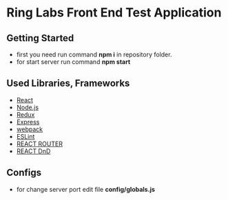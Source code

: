 # Ring Labs Front End Test Application

## Getting Started

- first you need run command **npm i** in repository folder.
- for start server run command **npm start**

## Used Libraries, Frameworks

- [React](https://facebook.github.io/react/)
- [Node.js](https://nodejs.org/uk/)
- [Redux](http://redux.js.org/)
- [Express](http://expressjs.com/)
- [webpack](https://webpack.js.org/)
- [ESLint](http://eslint.org/)
- [REACT ROUTER](https://reacttraining.com/react-router/)
- [REACT DnD](http://react-dnd.github.io/react-dnd/)

## Configs

- for change server port edit file **config/globals.js**
